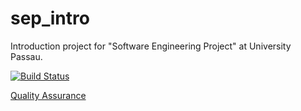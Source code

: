 # sep_intro

Introduction project for "Software Engineering Project" at University Passau.

[![Build Status](https://travis-ci.org/flx5/sep_intro.svg?branch=master)](https://travis-ci.org/flx5/sep_intro)

[Quality Assurance](https://sonarqube.com/dashboard?id=de.unipassau.prassefe%3Asep_intro)
